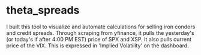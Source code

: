 # theta_spreads

 I built this tool to visualize and automate calculations for selling iron condors and credit spreads. Through scraping from yfinance, it pulls the yesterday's (or today's if after 4:00 PM EST) price of SPX and XSP. It also pulls current price of the VIX. This is expressed in 'Implied Volatility' on the dashboard.
